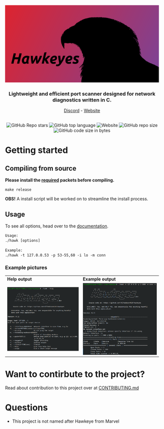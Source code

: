 <h3 align="center" ><img alt="Hawkeyes picure" src="data/images/hawkeyes2.png"></h3>
<h3 align="center">Lightweight and efficient port scanner designed for network diagnostics written in C.</h3>

<div align="center">
  <a href="https://discord.gg/76USAhaF8a">Discord</a>
  -
  <a href="https://www.hawkeyes.dev">Website</a>
</div>

<br>

<p align="center">
  <img alt="GitHub Repo stars" src="https://img.shields.io/github/stars/Alfredsson418/hawkeyes?style=for-the-badge">
  <img alt="GitHub top language" src="https://img.shields.io/github/languages/top/Alfredsson418/hawkeyes?style=for-the-badge&color=mediumaquamarine">
  <img alt="Website" src="https://img.shields.io/website?url=https%3A%2F%2Fwww.hawkeyes.dev&style=for-the-badge">
  <img alt="GitHub repo size" src="https://img.shields.io/github/repo-size/Alfredsson418/hawkeyes?style=for-the-badge&color=darkorange">
  <img alt="GitHub code size in bytes" src="https://img.shields.io/github/languages/code-size/Alfredsson418/hawkeyes?style=for-the-badge&color=slateblue">
  <!-- https://shields.io/badges/ -->
</p>


<h1>Getting started</h1>
<h2>Compiling from source</h2>
<b>Please install the <a href="docs/REQUREMENTS.md">required</a> packets before compiling.</b>

```
make release
```
<p><b>OBS!</b> A install script will be worked on to streamline the install process.</p>

<h2>Usage</h2>

<p>To see all options, head over to the <a href="docs/USAGE.md">documentation</a>.</p>


```
Usage:
./hawk [options]

Example:
./hawk -t 127.0.0.53 -p 53-55,60 -i lo -m conn
```

<h3>Example pictures</h3>
 <table>
  <tr>
    <td><b>Help output</b></td>
    <td><b>Example output</b></td>
  </tr>
  <tr>
    <td><img alt="Help output" src="data/images/ex1.png" width="500"></td>
    <td><img alt="Example usage" src="data/images/ex2.png" width="500"></td>
  </tr>
</table> 

<h1>Want to contirbute to the project?</h1>
<p>Read about contribution to this project over at <a href="CONTRIBUTING.md">CONTRIBUTING.md</a></p>

<h1>Questions</h1>
<ul>
  <li>This project is not named after Hawkeye from Marvel</li>
</ul>
